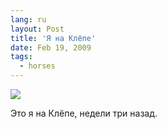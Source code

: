 ```yaml
---
lang: ru
layout: Post
title: 'Я на Клёпе'
date: Feb 19, 2009
tags:
  - horses
---
```


![](/images/blog/2009-01-31-5d-1945-olga-flegontova.jpg)

Это я на Клёпе, недели три назад.
